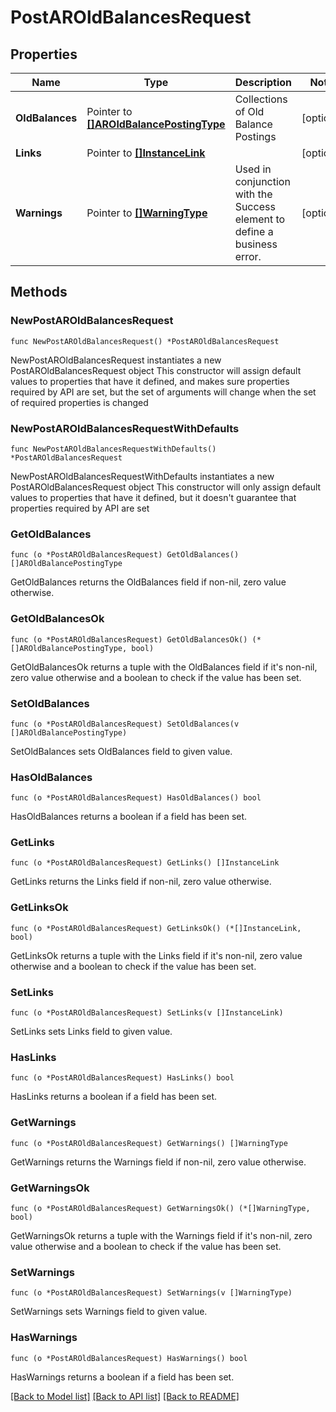 # PostAROldBalancesRequest

## Properties

Name | Type | Description | Notes
------------ | ------------- | ------------- | -------------
**OldBalances** | Pointer to [**[]AROldBalancePostingType**](AROldBalancePostingType.md) | Collections of Old Balance Postings | [optional] 
**Links** | Pointer to [**[]InstanceLink**](InstanceLink.md) |  | [optional] 
**Warnings** | Pointer to [**[]WarningType**](WarningType.md) | Used in conjunction with the Success element to define a business error. | [optional] 

## Methods

### NewPostAROldBalancesRequest

`func NewPostAROldBalancesRequest() *PostAROldBalancesRequest`

NewPostAROldBalancesRequest instantiates a new PostAROldBalancesRequest object
This constructor will assign default values to properties that have it defined,
and makes sure properties required by API are set, but the set of arguments
will change when the set of required properties is changed

### NewPostAROldBalancesRequestWithDefaults

`func NewPostAROldBalancesRequestWithDefaults() *PostAROldBalancesRequest`

NewPostAROldBalancesRequestWithDefaults instantiates a new PostAROldBalancesRequest object
This constructor will only assign default values to properties that have it defined,
but it doesn't guarantee that properties required by API are set

### GetOldBalances

`func (o *PostAROldBalancesRequest) GetOldBalances() []AROldBalancePostingType`

GetOldBalances returns the OldBalances field if non-nil, zero value otherwise.

### GetOldBalancesOk

`func (o *PostAROldBalancesRequest) GetOldBalancesOk() (*[]AROldBalancePostingType, bool)`

GetOldBalancesOk returns a tuple with the OldBalances field if it's non-nil, zero value otherwise
and a boolean to check if the value has been set.

### SetOldBalances

`func (o *PostAROldBalancesRequest) SetOldBalances(v []AROldBalancePostingType)`

SetOldBalances sets OldBalances field to given value.

### HasOldBalances

`func (o *PostAROldBalancesRequest) HasOldBalances() bool`

HasOldBalances returns a boolean if a field has been set.

### GetLinks

`func (o *PostAROldBalancesRequest) GetLinks() []InstanceLink`

GetLinks returns the Links field if non-nil, zero value otherwise.

### GetLinksOk

`func (o *PostAROldBalancesRequest) GetLinksOk() (*[]InstanceLink, bool)`

GetLinksOk returns a tuple with the Links field if it's non-nil, zero value otherwise
and a boolean to check if the value has been set.

### SetLinks

`func (o *PostAROldBalancesRequest) SetLinks(v []InstanceLink)`

SetLinks sets Links field to given value.

### HasLinks

`func (o *PostAROldBalancesRequest) HasLinks() bool`

HasLinks returns a boolean if a field has been set.

### GetWarnings

`func (o *PostAROldBalancesRequest) GetWarnings() []WarningType`

GetWarnings returns the Warnings field if non-nil, zero value otherwise.

### GetWarningsOk

`func (o *PostAROldBalancesRequest) GetWarningsOk() (*[]WarningType, bool)`

GetWarningsOk returns a tuple with the Warnings field if it's non-nil, zero value otherwise
and a boolean to check if the value has been set.

### SetWarnings

`func (o *PostAROldBalancesRequest) SetWarnings(v []WarningType)`

SetWarnings sets Warnings field to given value.

### HasWarnings

`func (o *PostAROldBalancesRequest) HasWarnings() bool`

HasWarnings returns a boolean if a field has been set.


[[Back to Model list]](../README.md#documentation-for-models) [[Back to API list]](../README.md#documentation-for-api-endpoints) [[Back to README]](../README.md)


